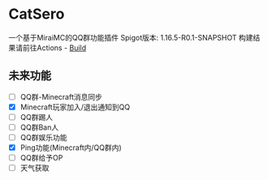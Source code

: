 # CatSero
一个基于MiraiMC的QQ群功能插件
Spigot版本: 1.16.5-R0.1-SNAPSHOT
构建结果请前往Actions - [Build](https://github.com/XiaMoHuaHuo-CN/CatSero/actions/workflows/builder.yml)

## 未来功能
- [ ] QQ群-Minecraft消息同步
- [x] Minecraft玩家加入/退出通知到QQ
- [ ] QQ群踢人
- [ ] QQ群Ban人
- [ ] QQ群娱乐功能
- [x] Ping功能(Minecraft内/QQ群内)
- [ ] QQ群给予OP
- [ ] 天气获取
